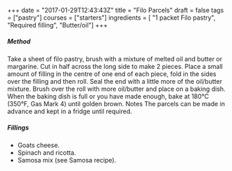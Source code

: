 +++
date = "2017-01-29T12:43:43Z"
title = "Filo Parcels"
draft = false
tags = ["pastry"]
courses = ["starters"]
ingredients = [
    "1 packet Filo pastry",
    "Required filling",
    "Butter/oil"]
+++

##### Method
Take a sheet of filo pastry, brush with a mixture of melted oil and butter or margarine. Cut in half across the long side to make 2 pieces. Place a small amount of filling in the centre of one end of each piece, fold in the sides over the filling and then roll. Seal the end with a little more of the oil/butter mixture. Brush over the roll with more oil/butter and place on a baking dish. When the baking dish is full or you have made enough, bake at 180°C (350°F, Gas Mark 4) until golden brown. Notes The parcels can be made in advance and kept in a fridge until required.

##### Fillings
* Goats cheese.
* Spinach and ricotta.
* Samosa mix (see Samosa recipe).